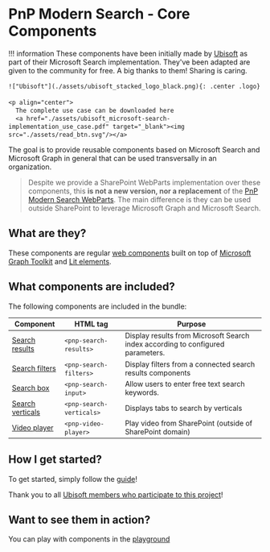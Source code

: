 # PnP Modern Search - Core Components

!!! information
    These components have been initially made by [Ubisoft](https://www.ubisoft.com/) as part of their Microsoft Search implementation. They've been adapted are given to the community for free. A big thanks to them! Sharing is caring.

    !["Ubisoft"](./assets/ubisoft_stacked_logo_black.png){: .center .logo}

    <p align="center">
      The complete use case can be downloaded here
      <a href="./assets/ubisoft_microsoft-search-implementation_use_case.pdf" target="_blank"><img src="./assets/read_btn.svg"/></a>
   </p> 


The goal is to provide reusable components based on Microsoft Search and Microsoft Graph in general that can be used transversally in an organization.

> Despite we provide a SharePoint WebParts implementation over these components, this **is not a new version, nor a replacement** of the [PnP Modern Search WebParts](https://github.com/microsoft-search/pnp-modern-search). The main difference is they can be used outside SharePoint to leverage Microsoft Graph and Microsoft Search.

## What are they?

These components are regular [web components](https://developer.mozilla.org/en-US/docs/Web/Web_Components) built on top of [Microsoft Graph Toolkit](https://learn.microsoft.com/en-us/graph/toolkit/overview) and [Lit elements](https://lit.dev/docs/).

## What components are included?

The following components are included in the bundle:

| Component | HTML tag | Purpose |
| --------- | -------- | ------- |
| [Search results]() | `<pnp-search-results>` | Display results from Microsoft Search index according to configured parameters. |
| [Search filters]() | `<pnp-search-filters>` | Display filters from a connected search results components |
| [Search box]() | `<pnp-search-input>` | Allow users to enter free text search keywords.
| [Search verticals]() | `<pnp-search-verticals>`  | Displays tabs to search by verticals |
| [Video player]() | `<pnp-video-player>`  | Play video from SharePoint (outside of SharePoint domain) |


##  How I get started?

To get started, simply follow the [guide](./development/getting_started.md)!

Thank you to all [Ubisoft members who participate to this project](./thanks.md)!

## Want to see them in action?

You can play with components in the [playground](https://azpnpmodernsearchcoresto.z9.web.core.windows.net/latest/index.html?path=/docs/introduction-getting-started--docs)